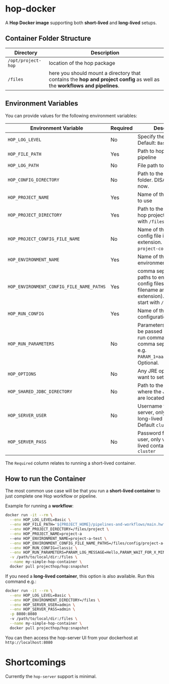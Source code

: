 
# hop-docker

A **Hop Docker image** supporting both **short-lived** and **long-lived** setups.


## Container Folder Structure


Directory	| Description
---	|---
`/opt/project-hop`	| location of the hop package
`/files`	| here you should mount a directory that contains the **hop and project config** as well as the **workflows and pipelines**.

## Environment Variables

You can provide values for the following environment variables:


Environment Variable	| Required	| Description
---	|----	|---
`HOP_LOG_LEVEL`	| No	| Specify the log level. Default: `Basic`. Optional.
`HOP_FILE_PATH`	| Yes	| Path to hop workflow or pipeline
`HOP_LOG_PATH`	| No	| File path to hop log file
`HOP_CONFIG_DIRECTORY`	| No	| Path to the Hop config folder. DISABLED for now.
`HOP_PROJECT_NAME`	| Yes	| Name of the Hop project to use
`HOP_PROJECT_DIRECTORY`	| Yes	| Path to the home of the hop project. Should start with `/files`.
`HOP_PROJECT_CONFIG_FILE_NAME`	| No	| Name of the project config file including file extension. Defaults to `project-config.json`.
`HOP_ENVIRONMENT_NAME`	| Yes	| Name of the Hop run environment to use
`HOP_ENVIRONMENT_CONFIG_FILE_NAME_PATHS`	| Yes	| comma separated list of paths to environment config files (including filename and file extension). paths should start with `/files`.
`HOP_RUN_CONFIG`	| Yes	| Name of the Hop run configuration to use
`HOP_RUN_PARAMETERS`	| No	| Parameters that should be passed on to the hop-run command. Specify as comma separated list, e.g. `PARAM_1=aaa,PARAM_2=bbb`. Optional.
`HOP_OPTIONS`	| No	| Any JRE options you want to set
`HOP_SHARED_JDBC_DIRECTORY`	| No	| Path to the directory where the JDCB drivers are located
`HOP_SERVER_USER`	| No	| Username for hop-server, only valid in long-lived containers. Default `cluster`
`HOP_SERVER_PASS`	| No	| Password for hop-server user, only valid in long-lived containers. Default `cluster`

The `Required` column relates to running a short-lived container.

## How to run the Container

The most common use case will be that you run a **short-lived container** to just complete one Hop workflow or pipeline.

Example for running a **workflow**:

```bash
docker run -it --rm \
  --env HOP_LOG_LEVEL=Basic \
  --env HOP_FILE_PATH='${PROJECT_HOME}/pipelines-and-workflows/main.hwf' \
  --env HOP_PROJECT_DIRECTORY=/files/project \
  --env HOP_PROJECT_NAME=project-a
  --env HOP_ENVIRONMENT_NAME=project-a-test \
  --env HOP_ENVIRONMENT_CONFIG_FILE_NAME_PATHS=/files/config/project-a-test.json \
  --env HOP_RUN_CONFIG=classic \
  --env HOP_RUN_PARAMETERS=PARAM_LOG_MESSAGE=Hello,PARAM_WAIT_FOR_X_MINUTES=1 \
  -v /path/to/local/dir:/files \
  --name my-simple-hop-container \
  docker pull projecthop/hop:snapshot
```

If you need a **long-lived container**, this option is also available. Run this command e.g.:

```bash
docker run -it --rm \
  --env HOP_LOG_LEVEL=Basic \
  --env HOP_ENVIRONMENT_DIRECTORY=/files \
  --env HOP_SERVER_USER=admin \
  --env HOP_SERVER_PASS=admin \
  -p 8080:8080
  -v /path/to/local/dir:/files \
  --name my-simple-hop-container \
  docker pull projecthop/hop:snapshot
```

You can then access the hop-server UI from your dockerhost at `http://localhost:8080`

# Shortcomings

Currently the `hop-server` support is minimal.

